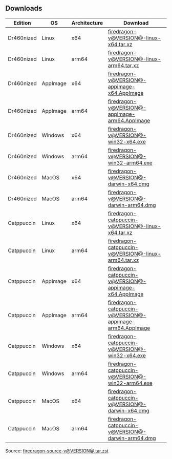 ## Downloads

| Edition      | OS       | Architecture | Download                                                                                                                                                                                         |
|--------------|----------|--------------|--------------------------------------------------------------------------------------------------------------------------------------------------------------------------------------------------|
| Dr460nized   | Linux    | x64          | [firedragon-v@VERSION@-linux-x64.tar.xz](https://gitlab.com/garuda-linux/firedragon/firedragon12/-/releases/@VERSION@/downloads/firedragon-linux-x64.tar.xz)                                     |
| Dr460nized   | Linux    | arm64        | [firedragon-v@VERSION@-linux-arm64.tar.xz](https://gitlab.com/garuda-linux/firedragon/firedragon12/-/releases/@VERSION@/downloads/firedragon-linux-arm64.tar.xz)                                 |
| Dr460nized   | AppImage | x64          | [firedragon-v@VERSION@-appimage-x64.AppImage](https://gitlab.com/garuda-linux/firedragon/firedragon12/-/releases/@VERSION@/downloads/firedragon-appimage-x64.AppImage)                           |
| Dr460nized   | AppImage | arm64        | [firedragon-v@VERSION@-appimage-arm64.AppImage](https://gitlab.com/garuda-linux/firedragon/firedragon12/-/releases/@VERSION@/downloads/firedragon-appimage-arm64.AppImage)                       |
| Dr460nized   | Windows  | x64          | [firedragon-v@VERSION@-win32-x64.exe](https://gitlab.com/garuda-linux/firedragon/firedragon12/-/releases/@VERSION@/downloads/firedragon-win32-x64.exe)                                           |
| Dr460nized   | Windows  | arm64        | [firedragon-v@VERSION@-win32-arm64.exe](https://gitlab.com/garuda-linux/firedragon/firedragon12/-/releases/@VERSION@/downloads/firedragon-win32-arm64.exe)                                       |
| Dr460nized   | MacOS    | x64          | [firedragon-v@VERSION@-darwin-x64.dmg](https://gitlab.com/garuda-linux/firedragon/firedragon12/-/releases/@VERSION@/downloads/firedragon-darwin-x64.dmg)                                         |
| Dr460nized   | MacOS    | arm64        | [firedragon-v@VERSION@-darwin-arm64.dmg](https://gitlab.com/garuda-linux/firedragon/firedragon12/-/releases/@VERSION@/downloads/firedragon-darwin-arm64.dmg)                                     |
| Catppuccin   | Linux    | x64          | [firedragon-catppuccin-v@VERSION@-linux-x64.tar.xz](https://gitlab.com/garuda-linux/firedragon/firedragon12/-/releases/@VERSION@/downloads/firedragon-catppuccin-linux-x64.tar.xz)               |
| Catppuccin   | Linux    | arm64        | [firedragon-catppuccin-v@VERSION@-linux-arm64.tar.xz](https://gitlab.com/garuda-linux/firedragon/firedragon12/-/releases/@VERSION@/downloads/firedragon-catppuccin-linux-arm64.tar.xz)           |
| Catppuccin   | AppImage | x64          | [firedragon-catppuccin-v@VERSION@-appimage-x64.AppImage](https://gitlab.com/garuda-linux/firedragon/firedragon12/-/releases/@VERSION@/downloads/firedragon-catppuccin-appimage-x64.AppImage)     |
| Catppuccin   | AppImage | arm64        | [firedragon-catppuccin-v@VERSION@-appimage-arm64.AppImage](https://gitlab.com/garuda-linux/firedragon/firedragon12/-/releases/@VERSION@/downloads/firedragon-catppuccin-appimage-arm64.AppImage) |
| Catppuccin   | Windows  | x64          | [firedragon-catppuccin-v@VERSION@-win32-x64.exe](https://gitlab.com/garuda-linux/firedragon/firedragon12/-/releases/@VERSION@/downloads/firedragon-catppuccin-win32-x64.exe)                     |
| Catppuccin   | Windows  | arm64        | [firedragon-catppuccin-v@VERSION@-win32-arm64.exe](https://gitlab.com/garuda-linux/firedragon/firedragon12/-/releases/@VERSION@/downloads/firedragon-catppuccin-win32-arm64.exe)                 |
| Catppuccin   | MacOS    | x64          | [firedragon-catppuccin-v@VERSION@-darwin-x64.dmg](https://gitlab.com/garuda-linux/firedragon/firedragon12/-/releases/@VERSION@/downloads/firedragon-catppuccin-darwin-x64.dmg)                   |
| Catppuccin   | MacOS    | arm64        | [firedragon-catppuccin-v@VERSION@-darwin-arm64.dmg](https://gitlab.com/garuda-linux/firedragon/firedragon12/-/releases/@VERSION@/downloads/firedragon-catppuccin-darwin-arm64.dmg)               |

Source: [firedragon-source-v@VERSION@.tar.zst](https://gitlab.com/garuda-linux/firedragon/firedragon12/-/releases/@VERSION@/downloads/firedragon-source.tar.zst)

